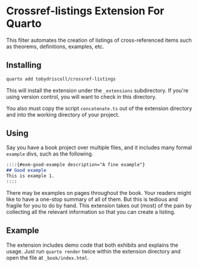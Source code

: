 # Crossref-listings Extension For Quarto

This filter automates the creation of listings of cross-referenced items such as theorems, definitions, examples, etc.

## Installing

```bash
quarto add tobydriscoll/crossref-listings
```

This will install the extension under the `_extensions` subdirectory.
If you're using version control, you will want to check in this directory.

You also must copy the script `concatenate.ts` out of the extension directory and into the working directory of your project.

## Using

Say you have a book project over multiple files, and it includes many formal `example` divs, such as the following.

```markdown
::::{#exm-good-example description="A fine example"}
## Good example
This is example 1.
::::
```

There may be examples on pages throughout the book. Your readers might like to have a one-stop summary of all of them. But this is tedious and fragile for you to do by hand. This extension takes out (most) of the pain by collecting all the relevant information so that you can create a listing.

## Example

The extension includes demo code that both exhibits and explains the usage. Just run `quarto render` twice within the extension directory and open the file at `_book/index.html`.
